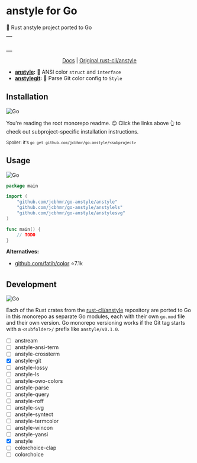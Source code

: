 # anstyle for Go

🦀 Rust anstyle project ported to Go

<table align=center><td>

```go

```

</table>

<p align=center>
  <a href="https://docs.rs/anstyle">Docs</a>
  | <a href="https://github.com/rust-cli/anstyle">Original rust-cli/anstyle</a>
</p>

- **[anstyle](anstyle):** 🎨 ANSI color `struct` and `interface`
- **[anstylegit](anstylegit):** 🔸 Parse Git color config to `Style`
<!-- - **[anstream](anstream):** 🌊 Helpers for ANSI output streams
- **[anstylelossy](anstylelossy):** 🗑️ Lossy color conversions
- **[anstylels](anstylels):** 📁 Parse `LS_COLORS` into a `Style` config
- **[anstyleparse](anstyleparse):** 🔠 Parse ANSI style escapes
- **[anstyleroff](anstyleroff):** 📄 Convert ANSI to ROFF
- **[anstylesvg](anstylesvg):** 🖼️ Convert ANSI to SVG
- **[anstylewincon](anstylewincon):** 🟦 Style legacy Windows terminals
- **[colorchoiceclap](colorchoiceclap):** 👏 Automatic `--color` flag for Clap -->

## Installation

![Go](https://img.shields.io/static/v1?style=for-the-badge&message=Go&color=00ADD8&logo=Go&logoColor=FFFFFF&label=)

You're reading the root monorepo readme. 😉 Click the links above 👆 to check out subproject-specific installation instructions.

<sup>Spoiler: it's `go get github.com/jcbhmr/go-anstyle/<subproject>`</sup>

## Usage

![Go](https://img.shields.io/static/v1?style=for-the-badge&message=Go&color=00ADD8&logo=Go&logoColor=FFFFFF&label=)

```go
package main

import (
    "github.com/jcbhmr/go-anstyle/anstyle"
    "github.com/jcbhmr/go-anstyle/anstylels"
    "github.com/jcbhmr/go-anstyle/anstylesvg"
)

func main() {
    // TODO
}
```

**Alternatives:**

- [github.com/fatih/color](https://github.com/fatih/color) ⭐7.1k

## Development

![Go](https://img.shields.io/static/v1?style=for-the-badge&message=Go&color=00ADD8&logo=Go&logoColor=FFFFFF&label=)

Each of the Rust crates from the [rust-cli/anstyle](https://github.com/rust-cli/anstyle) repository are ported to Go in this monorepo as separate Go modules, each with their own `go.mod` file and their own version. Go monorepo versioning works if the Git tag starts with a `<subfolder>/` prefix like `anstyle/v0.1.0`.

- [ ] anstream
- [ ] anstyle-ansi-term
- [ ] anstyle-crossterm
- [x] anstyle-git
- [ ] anstyle-lossy
- [ ] anstyle-ls
- [ ] anstyle-owo-colors
- [ ] anstyle-parse
- [ ] anstyle-query
- [ ] anstyle-roff
- [ ] anstyle-svg
- [ ] anstyle-syntect
- [ ] anstyle-termcolor
- [ ] anstyle-wincon
- [ ] anstyle-yansi
- [x] anstyle
- [ ] colorchoice-clap
- [ ] colorchoice
